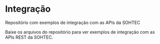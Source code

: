 # Integração
Repositório com exemplos de integração com as APIs da SOHTEC

Baixe os arquivos do repositório para ver exemplos de integração com as APIs REST da SOHTEC.
